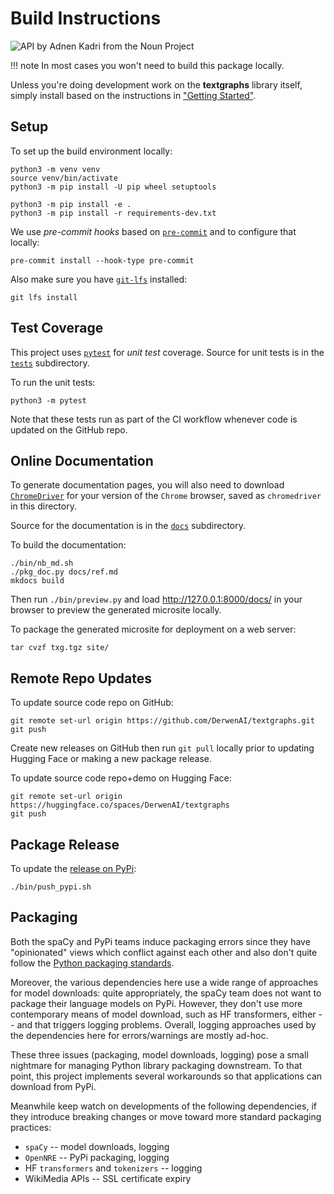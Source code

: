 # Build Instructions

<img src="../assets/nouns/api.png" alt="API by Adnen Kadri from the Noun Project" />

!!! note
    In most cases you won't need to build this package locally.

Unless you're doing development work on the **textgraphs** library itself,
simply install based on the instructions in
["Getting Started"](https://derwen.ai/docs/txg/start/).


## Setup

To set up the build environment locally:
```
python3 -m venv venv
source venv/bin/activate
python3 -m pip install -U pip wheel setuptools

python3 -m pip install -e .
python3 -m pip install -r requirements-dev.txt
```

We use *pre-commit hooks* based on [`pre-commit`](https://pre-commit.com/)
and to configure that locally:
```
pre-commit install --hook-type pre-commit
```

Also make sure you have [`git-lfs`](https://git-lfs.com/) installed:

```
git lfs install
```


## Test Coverage

This project uses
[`pytest`](https://docs.pytest.org/)
for *unit test* coverage.
Source for unit tests is in the
[`tests`](https://github.com/DerwenAI/textgraphs/tree/main/tests)
subdirectory.

To run the unit tests:
```
python3 -m pytest
```

Note that these tests run as part of the CI workflow
whenever code is updated on the GitHub repo.


## Online Documentation

To generate documentation pages, you will also need to download
[`ChromeDriver`](https://googlechromelabs.github.io/chrome-for-testing/)
for your version of the `Chrome` browser, saved as `chromedriver` in
this directory.

Source for the documentation is in the
[`docs`](https://github.com/DerwenAI/textgraphs/tree/main/docs)
subdirectory.

To build the documentation:
```
./bin/nb_md.sh
./pkg_doc.py docs/ref.md
mkdocs build
```

Then run `./bin/preview.py` and load <http://127.0.0.1:8000/docs/>
in your browser to preview the generated microsite locally.

To package the generated microsite for deployment on a
web server:
```
tar cvzf txg.tgz site/
```


## Remote Repo Updates

To update source code repo on GitHub:

```
git remote set-url origin https://github.com/DerwenAI/textgraphs.git
git push
```

Create new releases on GitHub then run `git pull` locally prior to
updating Hugging Face or making a new package release.

To update source code repo+demo on Hugging Face:

```
git remote set-url origin https://huggingface.co/spaces/DerwenAI/textgraphs
git push
```


## Package Release

To update the [release on PyPi](https://pypi.org/project/textgraphs/):
```
./bin/push_pypi.sh
```


## Packaging

Both the spaCy and PyPi teams induce packaging errors since they
have "opinionated" views which conflict against each other and also
don't quite follow the [Python packaging standards](https://peps.python.org/pep-0621/).

Moreover, the various dependencies here use a wide range of approaches
for model downloads: quite appropriately, the spaCy team does not want
to package their language models on PyPi.
However, they don't use more contemporary means of model download,
such as HF transformers, either -- and that triggers logging problems.
Overall, logging approaches used by the dependencies here for errors/warnings
are mostly ad-hoc.

These three issues (packaging, model downloads, logging) pose a small nightmare
for managing Python library packaging downstream.
To that point, this project implements several workarounds so that
applications can download from PyPi.

Meanwhile keep watch on developments of the following dependencies,
if they introduce breaking changes or move toward more standard
packaging practices:

  * `spaCy` -- model downloads, logging
  * `OpenNRE` -- PyPi packaging, logging
  * HF `transformers` and `tokenizers` -- logging
  * WikiMedia APIs -- SSL certificate expiry
